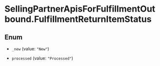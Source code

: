 # SellingPartnerApisForFulfillmentOutbound.FulfillmentReturnItemStatus

## Enum


* `_new` (value: `"New"`)

* `processed` (value: `"Processed"`)


